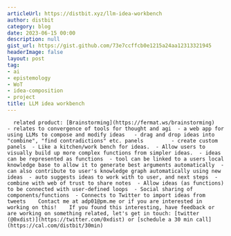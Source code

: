 ```yaml
---
articleUrl: https://distbit.xyz/llm-idea-workbench
author: distbit
category: blog
date: 2023-06-15 00:00
description: null
gist_url: https://gist.github.com/73e7ccffcb0e1215a24aa12313321945
headerImage: false
layout: post
tag:
- ai
- epistemology
- WoT
- idea-composition
- project
title: LLM idea workbench
---
```


      related product: [Brainstorming](https://fermat.ws/brainstorming)     - relates to convergence of tools for thought and agi  - a web app for using LLMs to compose and modify ideas  	- drag and drop ideas into "combine", "find contradictions" etc. panels  		- create custom panels  - Like a kitchen/work bench for ideas.  - Allow users to visually build up more complex functions from simpler ideas.  - ideas can be represented as functions  - tool can be linked to a users local knowledge base to allow it to generate best arguments automatically  - can also contribute to user's knowledge graph automatically using new ideas  - auto suggests ideas to work with to user, and next steps  - combine with web of trust to share notes  - Allow ideas (as functions) to be connected with user-defined loops  - Social sharing of components/functions  - Connects to Twitter to import ideas from tweets    Contact me at adp01@pm.me or if you are interested in working on this!    If you found this interesting, have feedback or are working on something related, let's get in touch: [twitter (@0xdist)](https://twitter.com/0xdist) or [schedule a 30 min call](https://cal.com/distbit/30min)